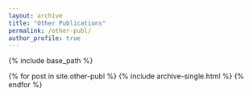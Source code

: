 ```yaml
---
layout: archive
title: "Other Publications"
permalink: /other-publ/
author_profile: true
---
```


{% include base_path %}


{% for post in site.other-publ %}
  {% include archive-single.html %}
{% endfor %}
